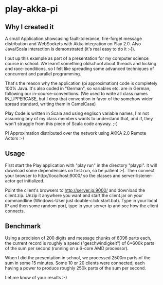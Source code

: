 play-akka-pi
============

Why I created it
----------------

A small Application showcasing fault-tolerance, fire-forget message distribution and WebSockets with Akka integration on Play 2.0.
Also Java/Scala interaction is demonstrated (it's real easy to do it :-]).

I put up this example as part of a presentation for my computer science course in school.
We learnt something oldschool about threads and locking and race-conditions, so I felt like spreading some advanced techniques of concurrent and parallel programming.

That's the reason why the application (pi approximation) code is completely 100% Java. It's also coded in "German", so variables etc. are in German, following our in-course-conventions. (We used to write all class names IN_UPPERCASE, but I drop that convention in favor of the somehow wider spread standard, writing them in CamelCase)

Play Code is written in Scala and using englisch variable names, I'm not assuming any of my class members wants to understand that, and if, they won't struggle from this piece of Scala code anyway. ;-)

Pi Approximation distributed over the network using AKKA 2.0 Remote Actors :-)

Usage
-----

First start the Play application with "play run" in the directory "playpi". It will download some dependencies on first run, so be patient :-).
Then connect your browser to http://localhost:9000/ so the classes and server-listener-actor get initialized.

Point the client's browsers to http://server.ip:9000/ and download the client.zip. Unzip it anywhere you want and start the client.jar on your commandline (Windows-User just double-click start.bat). Type in your local IP and then some random port, type in your server-ip and see how the client connects.

Benchmark
---------

Using a precision of 200 digits and message chunks of 8096 parts each, the current record is roughly a speed ("geschwindigkeit") of 6*600k parts of the sum per second (running on a 6-core AMD processor).

When I did the presentation in school, we processed 2500m parts of the sum in some 15 minutes.
Some 10 or 20 clients were connected, each having a power to produce roughly 250k parts of the sum per second. 

Let me know of your results :-)
